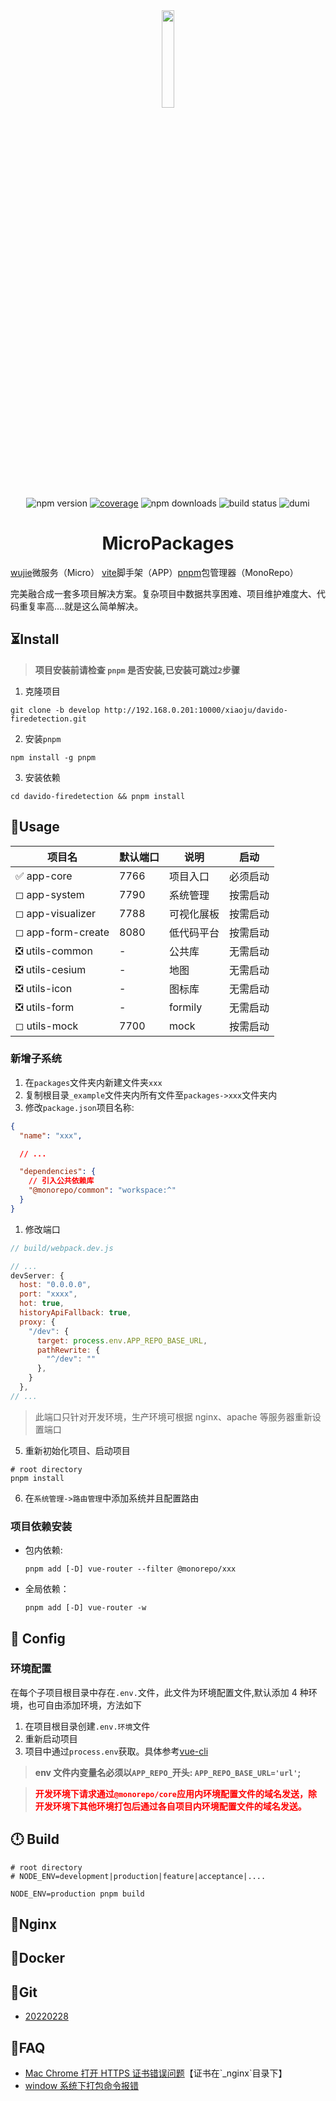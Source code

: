<div align=center><img src="./packages/core/src/assets/images/logo.png" width="20%"></div>

<div align=center>
<img src="https://img.shields.io/badge/author-xj-green" alt="npm version" />
<a href="https://gitee.com/Monkey_man/webpack-init"><img src="https://gitee.com/Monkey_man/webpack-init/badge/star.svg?theme=dark" alt="coverage" /></a>
<img src="https://img.shields.io/node/v/pnpm" alt="npm downloads" />
<img src="https://img.shields.io/npm/types/qiankun" alt="build status" />
<img src="https://img.shields.io/gitlab/coverage/xiaoju/davido-firedetection/develop" alt="dumi" />

</div>

# <div align=center>**MicroPackages**</div>

[wujie](https://wujie-micro.github.io/)微服务（Micro） [vite](https://cn.vitejs.dev/)脚手架（APP）[pnpm](https://www.pnpm.cn/)包管理器（MonoRepo）

完美融合成一套多项目解决方案。复杂项目中数据共享困难、项目维护难度大、代码重复率高....就是这么简单解决。

## &#x23F3;Install

> **项目安装前请检查 `pnpm` 是否安装,已安装可跳过`2`步骤**

1. 克隆项目

```shell
git clone -b develop http://192.168.0.201:10000/xiaoju/davido-firedetection.git
```

2. 安装`pnpm`

```shell
npm install -g pnpm
```

3. 安装依赖

```shell
cd davido-firedetection && pnpm install
```

## &#x1F680;Usage

| 项目名                   | 默认端口 | 说明       | 启动     |
| ------------------------ | -------- | ---------- | -------- |
| &#x2705; app-core        | 7766     | 项目入口   | 必须启动 |
| &#x25FB; app-system      | 7790     | 系统管理   | 按需启动 |
| &#x25FB; app-visualizer  | 7788     | 可视化展板 | 按需启动 |
| &#x25FB; app-form-create | 8080     | 低代码平台 | 按需启动 |
| &#x274E; utils-common    | -        | 公共库     | 无需启动 |
| &#x274E; utils-cesium    | -        | 地图       | 无需启动 |
| &#x274E; utils-icon      | -        | 图标库     | 无需启动 |
| &#x274E; utils-form      | -        | formily    | 无需启动 |
| &#x25FB; utils-mock      | 7700     | mock       | 按需启动 |

### 新增子系统

1. 在`packages`文件夹内新建文件夹`xxx`
2. 复制根目录`_example`文件夹内所有文件至`packages->xxx`文件夹内
3. 修改`package.json`项目名称:

```json
{
  "name": "xxx",

  // ...

  "dependencies": {
    // 引入公共依赖库
    "@monorepo/common": "workspace:^"
  }
}
```

1. 修改端口

```javascript
// build/webpack.dev.js

// ...
devServer: {
  host: "0.0.0.0",
  port: "xxxx",
  hot: true,
  historyApiFallback: true,
  proxy: {
    "/dev": {
      target: process.env.APP_REPO_BASE_URL,
      pathRewrite: {
        "^/dev": ""
      },
    }
  },
// ...
```

> 此端口只针对开发环境，生产环境可根据 nginx、apache 等服务器重新设置端口

5. 重新初始化项目、启动项目

```shell
# root directory
pnpm install
```

6. 在`系统管理->路由管理`中添加系统并且配置路由

### 项目依赖安装

- 包内依赖:

  ```shell
  pnpm add [-D] vue-router --filter @monorepo/xxx
  ```

- 全局依赖：

  ```shell
  pnpm add [-D] vue-router -w
  ```

## &#x1F4AA; Config

### 环境配置

在每个子项目根目录中存在`.env.`文件，此文件为环境配置文件,默认添加 4 种环境，也可自由添加环境，方法如下

1. 在项目根目录创建`.env.环境`文件
2. 重新启动项目
3. 项目中通过`process.env`获取。具体参考[vue-cli](https://cli.vuejs.org/zh/guide/mode-and-env.html#%E6%A8%A1%E5%BC%8F)

> **env 文件内变量名必须以`APP_REPO_`开头: `APP_REPO_BASE_URL='url'`;**

> **<font color="red">开发环境下请求通过`@monorepo/core`应用内环境配置文件的域名发送，除开发环境下其他环境打包后通过各自项目内环境配置文件的域名发送。</font>**

## &#x1F55B; Build

```shell
# root directory
# NODE_ENV=development|production|feature|acceptance|....

NODE_ENV=production pnpm build
```

## &#x1F31A;Nginx

## &#x1F45C;Docker

## &#x1F357;Git

- [20220228](./_doc/Git.md)

## &#x1F308;FAQ

- [Mac Chrome 打开 HTTPS 证书错误问题]('http://t.zoukankan.com/snandy-p-3262661.html')【证书在`_nginx`目录下】
- [window 系统下打包命令报错](https://blog.csdn.net/Qing_X_C/article/details/115914259)
